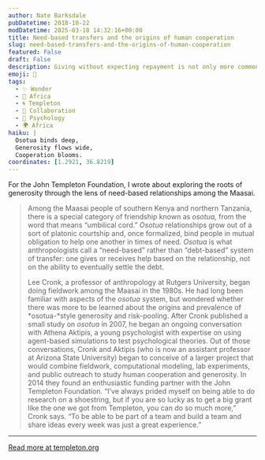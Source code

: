 ```yaml
---
author: Nate Barksdale
pubDatetime: 2018-10-22
modDatetime: 2025-03-18 14:32:16+00:00
title: Need-based transfers and the origins of human cooperation
slug: need-based-transfers-and-the-origins-of-human-cooperation
featured: False
draft: False
description: Giving without expecting repayment is not only more common than previously thought, it may also be more crucial for cultures to survive and flourish
emoji: 🤝
tags:
  - ✨ Wonder
  - 🦁 Africa
  - 🌀 Templeton
  - 🤝 Collaboration
  - 🧠 Psychology
  - 🌍 Africa
haiku: |
  Osotua binds deep,  
  Generosity flows wide,  
  Cooperation blooms.
coordinates: [1.2921, 36.8219]
---
```


For the John Templeton Foundation, I wrote about exploring the roots of generosity through the lens of need-based relationships among the Maasai.

> Among the Maasai people of southern Kenya and northern Tanzania, there is a special category of friendship known as _osotua,_ from the word that means “umbilical cord.” _Osotua_ relationships grow out of a sort of platonic courtship and, once formalized, bind people in mutual obligation to help one another in times of need. _Osotua_ is what anthropologists call a “need-based” rather than “debt-based” system of transfer: one gives or receives help based on the relationship, not on the ability to eventually settle the debt.
>
> Lee Cronk, a professor of anthropology at Rutgers University, began doing fieldwork among the Maasai in the 1980s. He had long been familiar with aspects of the _osotua_ system, but wondered whether there was more to be learned about the origins and prevalence of *osotua-*style generosity and risk-pooling. After Cronk published a small study on _osotua_ in 2007, he began an ongoing conversation with Athena Aktipis, a young psychologist with expertise on using agent-based simulations to test psychological theories. Out of those conversations, Cronk and Aktipis (who is now an assistant professor at Arizona State University) began to conceive of a larger project that would combine fieldwork, computational modeling, lab experiments, and public outreach to study human cooperation and generosity. In 2014 they found an enthusiastic funding partner with the John Templeton Foundation. “I’ve always prided myself on being able to do research on a shoestring, but if you are so lucky as to get a big grant like the one we got from Templeton, you can do so much more,” Cronk says. “To be able to be part of a team and build a team and share ideas every week was just a great experience.”

---

[Read more at templeton.org](https://www.templeton.org/grant/generous-by-nature-need-based-transfers-and-the-origins-of-human-cooperation)
